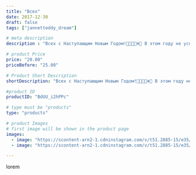 ```yaml
---
title: "Всех"
date: 2017-12-30
draft: false
tags: ["jannetteddy_dream"]

# meta description
description : "Всех с Наступающим Новым Годом!🎄🎁🎅🏻❄️🐶 В этом году не успела нашить собачек!😔 🙈🐶 😘😂 #праздниккнамприходит #скороновыйгод #новыйгод #собачка #собака #символгода "

# product Price
price: "20.00"
priceBefore: "25.00"

# Product Short Description
shortDescription: "Всех с Наступающим Новым Годом!🎄🎁🎅🏻❄️🐶 В этом году не успела нашить собачек!😔 🙈🐶 😘😂 #праздниккнамприходит #скороновыйгод #новыйгод #собачка #собака #символгода #символгода2018 #собачкатильда #вналичии #ручнаяработа #своимируками #хендмейд #тильда #интерьернаяигрушка #подарок #новогодниеподарки"

#product ID
productID: "BdUU_i2hPPc"

# type must be "products"
type: "products"

# product Images
# first image will be shown in the product page
images:
  - image: "https://scontent-arn2-1.cdninstagram.com/v/t51.2885-15/e35/26065611_225187881357448_8912553014649159680_n.jpg?_nc_ht=scontent-arn2-1.cdninstagram.com&_nc_cat=104&_nc_ohc=qE2kbj93GBoAX_kuO7L&se=7&tp=1&oh=d4608ca5c3f2c7e2377466f484126570&oe=605C4B9D&ig_cache_key=MTY4MTA1OTY0MTE1ODkzNzkzMA%3D%3D.2"
  - image: "https://scontent-arn2-1.cdninstagram.com/v/t51.2885-15/e35/25024104_139995056711829_3819963880365359104_n.jpg?_nc_ht=scontent-arn2-1.cdninstagram.com&_nc_cat=109&_nc_ohc=984nN6rJT_UAX__0fgB&se=7&tp=1&oh=b9f74c5fa99dffd4678154ee039d7da3&oe=605DCE0C&ig_cache_key=MTY4MTA1OTc0NTY2NDIzODkzNg%3D%3D.2"

---
```

lorem
